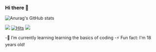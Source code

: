 ### Hi there 👋
![Anurag's GitHub stats](https://github-readme-stats.vercel.app/api?username=YoonPink&show_icons=true&theme=jolly)

![](https://img.shields.io/badge/-Archisketch-ffddff?style=flat&logo=&link=)
[![Hits](https://hits.seeyoufarm.com/api/count/incr/badge.svg?url=https%3A%2F%2Fgithub.com%2FYoonPink&count_bg=%23FFDDFF&title_bg=%23555555&icon=&icon_color=%23FFA0FF&title=hits&edge_flat=false)](https://hits.seeyoufarm.com)
![](https://img.shields.io/github/followers/YoonPink?color=ffddff&logoColor=ffddff&style=social)

-🌱 I’m currently learning learning the basics of coding
-⚡ Fun fact: I'm 18 years old!
